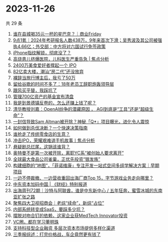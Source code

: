 # 2023-11-26

共 29 条

<!-- BEGIN 36KR -->
<!-- 最后更新时间 2023-11-26 00:06:17 +0800 -->
1. [谁在县城喝35元一杯的星巴克？｜商业Friday](https://36kr.com/p/2531760352601604)
1. [9点1氪｜2024年考研报名人数438万，9年来首次下滑；吴秀波及其公司被强执4.66亿；外交部：中方将对六国试行免签政策](https://36kr.com/p/2533005406742278)
1. [iPhone指纹解锁，彻底没了？](https://36kr.com/p/2532186140010246)
1. [高烧患儿挤爆医院，儿科医生严重告急 | 焦点分析](https://36kr.com/p/2533169635026441)
1. [2400万美食爱好者撑起一个 IPO](https://36kr.com/p/2533148956354307)
1. [82亿卖大楼，潮汕“房二代”还没放弃](https://36kr.com/p/2533133497329408)
1. [裸辞当旅行博主后，我亏了50万](https://36kr.com/p/2533005976774400)
1. [留给谷歌的时间不多了：18年老员工辞职炮轰领导层](https://36kr.com/p/2533161257805316)
1. [跟风买平替，我踩坑了](https://36kr.com/p/2533001222317571)
1. [管理700亿资产的基金宣布清盘](https://36kr.com/p/2533164648785669)
1. [我是到景德镇反卷的，怎么还赚上钱了呢？](https://36kr.com/p/2532355146311431)
1. [清华教授刘嘉：OpenAI纷争的潜藏原因 ，  AGI到底是“工具”还是“超级生命”？](https://36kr.com/p/2533130798982658)
1. [一封信导致Sam Altman被开除？神秘「Q*」项目曝光，进化令人震惊](https://36kr.com/p/2533136258754051)
1. [如何做到杀伐决断？一个快速决策指南](https://36kr.com/p/2499756348463234)
1. [谁抢走了传统零食店的生意？](https://36kr.com/p/2532320847537670)
1. [冲击IPO，荣耀艰难讲手机故事丨焦点分析](https://36kr.com/p/2530493303678473)
1. [悬疑剧总烂尾，这锅该谁背？](https://36kr.com/p/2532354712233479)
1. [奥特曼不是第一次被开除，离职YC系“被创始人要求离开”](https://36kr.com/p/2533060934559232)
1. [全球最大食品公司雀巢，正优先投资“银发族”](https://36kr.com/p/2532388804830985)
1. [构建细胞的“地图”，「菲诺维康」专注开发一站式空间多组学解决方案｜早期项目](https://36kr.com/p/2526267879908873)
1. [一边不停裁撤、一边营收重回出海厂商Top 15，字节游戏业务走向哪里？](https://36kr.com/p/2532360353441539)
1. [中东资本加码中国 | 《财经》特别报道](https://36kr.com/p/2532325791573508)
1. [出海周刊72期｜沙特与阿联酋，谁是中东新中心 / 五年狂奔，蜜雪冰城的东南亚扩张之路](https://36kr.com/p/2532341508531718)
1. [聚焦四大卫视招商会｜老综“续命”，新综“占位”](https://36kr.com/p/2532378000320263)
1. [内部系统转变成SaaS，要踩多少坑？](https://36kr.com/p/2431447882182916)
1. [摆脱对吻合钉的依赖，这家企业获MedTech Innovator投资](https://36kr.com/p/2532950556829190)
1. [VC圈，都在学习董明珠](https://36kr.com/p/2533095332210184)
1. [支持科技型企业融资 多层次资本市场提供多样化渠道](https://36kr.com/p/2532098802329092)
1. [三季报综述：打完价格战，车企竟然更有钱了](https://36kr.com/p/2533018149724038)
<!-- END 36KR -->